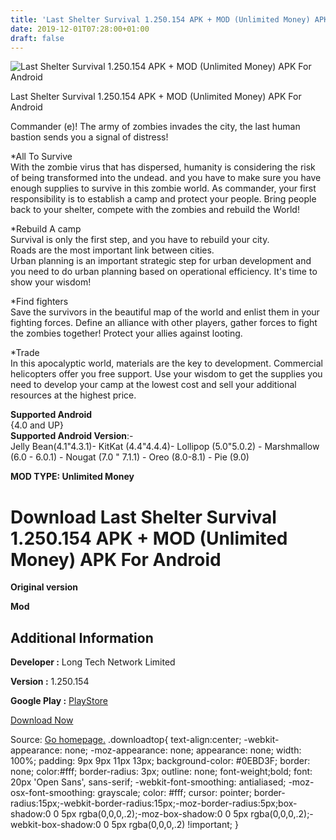 ```yaml
---
title: 'Last Shelter Survival 1.250.154 APK + MOD (Unlimited Money) APK For Android'
date: 2019-12-01T07:28:00+01:00
draft: false
---
```


![Last Shelter Survival 1.250.154 APK + MOD (Unlimited Money) APK For Android](https://i1.wp.com/apkhome.net/wp-content/uploads/2019/11/Last-Shelter-Survival-2.png "Last Shelter Survival 1.250.154 APK + MOD (Unlimited Money) APK For Android")

  

Last Shelter Survival 1.250.154 APK + MOD (Unlimited Money) APK For Android

Commander (e)! The army of zombies invades the city, the last human bastion sends you a signal of distress!

\*All To Survive  
With the zombie virus that has dispersed, humanity is considering the risk of being transformed into the undead. and you have to make sure you have enough supplies to survive in this zombie world. As commander, your first responsibility is to establish a camp and protect your people. Bring people back to your shelter, compete with the zombies and rebuild the World!

\*Rebuild A camp  
Survival is only the first step, and you have to rebuild your city.  
Roads are the most important link between cities.  
Urban planning is an important strategic step for urban development and you need to do urban planning based on operational efficiency. It's time to show your wisdom!

\*Find fighters  
Save the survivors in the beautiful map of the world and enlist them in your fighting forces. Define an alliance with other players, gather forces to fight the zombies together! Protect your allies against looting.

\*Trade  
In this apocalyptic world, materials are the key to development. Commercial helicopters offer you free support. Use your wisdom to get the supplies you need to develop your camp at the lowest cost and sell your additional resources at the highest price.

**Supported Android**  
{4.0 and UP}  
**Supported Android Version**:-  
Jelly Bean(4.1"4.3.1)- KitKat (4.4"4.4.4)- Lollipop (5.0"5.0.2) - Marshmallow (6.0 - 6.0.1) - Nougat (7.0 " 7.1.1) - Oreo (8.0-8.1) - Pie (9.0)

**MOD TYPE: Unlimited Money**

Download Last Shelter Survival 1.250.154 APK + MOD (Unlimited Money) APK For Android
====================================================================================

**Original version**

**Mod**

Additional Information
----------------------

**Developer :** Long Tech Network Limited

**Version :** 1.250.154

**Google Play :** [PlayStore](https://play.google.com/store/apps/details?id=com.more.dayzsurvival.gp)

  

[Download Now](https://store4app.co/post/last-shelter-survival-1-250-154-apk-mod-unlimited-money-apk-for-android_1575132126)

  
Source: [Go homepage.](https://store4app.co/post/last-shelter-survival-1-250-154-apk-mod-unlimited-money-apk-for-android_1575132126) .downloadtop{ text-align:center; -webkit-appearance: none; -moz-appearance: none; appearance: none; width: 100%; padding: 9px 9px 11px 13px; background-color: #0EBD3F; border: none; color:#fff; border-radius: 3px; outline: none; font-weight;bold; font: 20px 'Open Sans', sans-serif; -webkit-font-smoothing: antialiased; -moz-osx-font-smoothing: grayscale; color: #fff; cursor: pointer; border-radius:15px;-webkit-border-radius:15px;-moz-border-radius:5px;box-shadow:0 0 5px rgba(0,0,0,.2);-moz-box-shadow:0 0 5px rgba(0,0,0,.2);-webkit-box-shadow:0 0 5px rgba(0,0,0,.2) !important; }